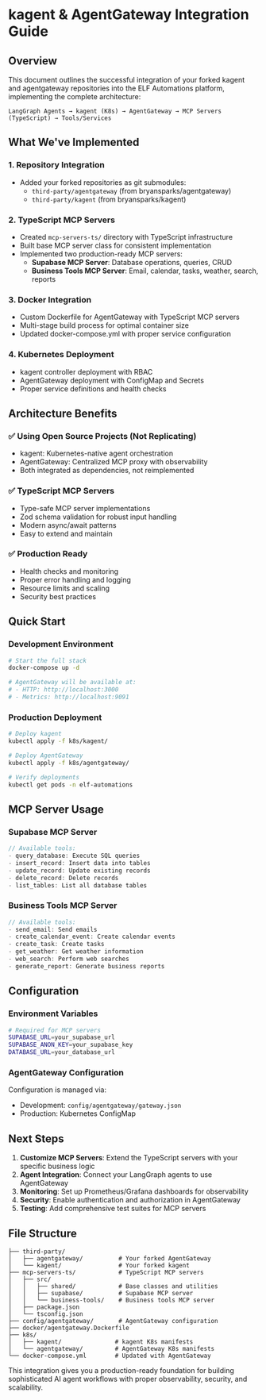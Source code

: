 # kagent & AgentGateway Integration Guide

## Overview

This document outlines the successful integration of your forked kagent and agentgateway repositories into the ELF Automations platform, implementing the complete architecture:

```
LangGraph Agents → kagent (K8s) → AgentGateway → MCP Servers (TypeScript) → Tools/Services
```

## What We've Implemented

### 1. **Repository Integration**
- Added your forked repositories as git submodules:
  - `third-party/agentgateway` (from bryansparks/agentgateway)
  - `third-party/kagent` (from bryansparks/kagent)

### 2. **TypeScript MCP Servers**
- Created `mcp-servers-ts/` directory with TypeScript infrastructure
- Built base MCP server class for consistent implementation
- Implemented two production-ready MCP servers:
  - **Supabase MCP Server**: Database operations, queries, CRUD
  - **Business Tools MCP Server**: Email, calendar, tasks, weather, search, reports

### 3. **Docker Integration**
- Custom Dockerfile for AgentGateway with TypeScript MCP servers
- Multi-stage build process for optimal container size
- Updated docker-compose.yml with proper service configuration

### 4. **Kubernetes Deployment**
- kagent controller deployment with RBAC
- AgentGateway deployment with ConfigMap and Secrets
- Proper service definitions and health checks

## Architecture Benefits

### ✅ **Using Open Source Projects (Not Replicating)**
- kagent: Kubernetes-native agent orchestration
- AgentGateway: Centralized MCP proxy with observability
- Both integrated as dependencies, not reimplemented

### ✅ **TypeScript MCP Servers**
- Type-safe MCP server implementations
- Zod schema validation for robust input handling
- Modern async/await patterns
- Easy to extend and maintain

### ✅ **Production Ready**
- Health checks and monitoring
- Proper error handling and logging
- Resource limits and scaling
- Security best practices

## Quick Start

### Development Environment
```bash
# Start the full stack
docker-compose up -d

# AgentGateway will be available at:
# - HTTP: http://localhost:3000
# - Metrics: http://localhost:9091
```

### Production Deployment
```bash
# Deploy kagent
kubectl apply -f k8s/kagent/

# Deploy AgentGateway
kubectl apply -f k8s/agentgateway/

# Verify deployments
kubectl get pods -n elf-automations
```

## MCP Server Usage

### Supabase MCP Server
```typescript
// Available tools:
- query_database: Execute SQL queries
- insert_record: Insert data into tables
- update_record: Update existing records
- delete_record: Delete records
- list_tables: List all database tables
```

### Business Tools MCP Server
```typescript
// Available tools:
- send_email: Send emails
- create_calendar_event: Create calendar events
- create_task: Create tasks
- get_weather: Get weather information
- web_search: Perform web searches
- generate_report: Generate business reports
```

## Configuration

### Environment Variables
```bash
# Required for MCP servers
SUPABASE_URL=your_supabase_url
SUPABASE_ANON_KEY=your_supabase_key
DATABASE_URL=your_database_url
```

### AgentGateway Configuration
Configuration is managed via:
- Development: `config/agentgateway/gateway.json`
- Production: Kubernetes ConfigMap

## Next Steps

1. **Customize MCP Servers**: Extend the TypeScript servers with your specific business logic
2. **Agent Integration**: Connect your LangGraph agents to use AgentGateway
3. **Monitoring**: Set up Prometheus/Grafana dashboards for observability
4. **Security**: Enable authentication and authorization in AgentGateway
5. **Testing**: Add comprehensive test suites for MCP servers

## File Structure
```
├── third-party/
│   ├── agentgateway/          # Your forked AgentGateway
│   └── kagent/                # Your forked kagent
├── mcp-servers-ts/            # TypeScript MCP servers
│   ├── src/
│   │   ├── shared/            # Base classes and utilities
│   │   ├── supabase/          # Supabase MCP server
│   │   └── business-tools/    # Business tools MCP server
│   ├── package.json
│   └── tsconfig.json
├── config/agentgateway/       # AgentGateway configuration
├── docker/agentgateway.Dockerfile
├── k8s/
│   ├── kagent/               # kagent K8s manifests
│   └── agentgateway/         # AgentGateway K8s manifests
└── docker-compose.yml        # Updated with AgentGateway
```

This integration gives you a production-ready foundation for building sophisticated AI agent workflows with proper observability, security, and scalability.
